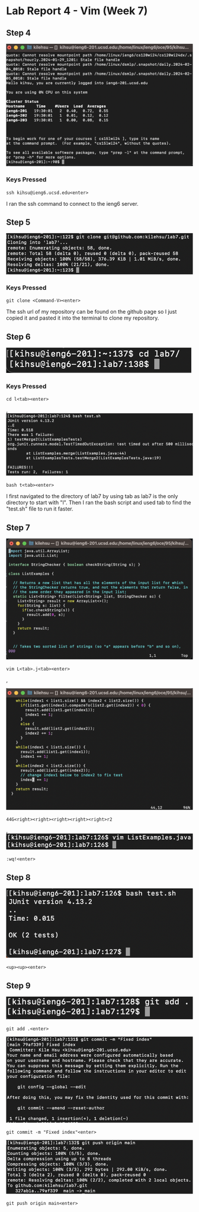 # Lab Report 4 - Vim (Week 7)

## Step 4

![Image](step4.png)

### Keys Pressed
~~~~
ssh kihsu@ieng6.ucsd.edu<enter>
~~~~

I ran the ssh command to connect to the ieng6 server.

## Step 5

![Image](step5.png)

### Keys Pressed
~~~~
git clone <Command-V><enter>
~~~~

The ssh url of my repository can be found on the github page so I just copied it
and pasted it into the terminal to clone my repository.

## Step 6

![Image](step66.png)

### Keys Pressed
~~~~
cd l<tab><enter>
~~~~
,
![Image](step6.png)

~~~~
bash t<tab><enter>
~~~~

I first navigated to the directory of lab7 by using tab as lab7 is the only directory to start with "l".
Then I ran the bash script and used tab to find the "test.sh" file to run it faster.

## Step 7

![Image](step7.png)

~~~~
vim L<tab>.j<tab><enter>
~~~~
,

![Image](step777.png)

~~~~
44G<right><right><right><right><right>r2
~~~~
,
![Image](step77.png)
~~~~
:wq!<enter>
~~~~

## Step 8

![Image](step8.png)

~~~~
<up><up><enter>
~~~~

## Step 9

![Image](step9.png)

~~~~
git add .<enter>
~~~~

![Image](step99.png)

~~~~
git commit -m "Fixed index"<enter>
~~~~

![Image](step999.png)

~~~~
git push origin main<enter>
~~~~
